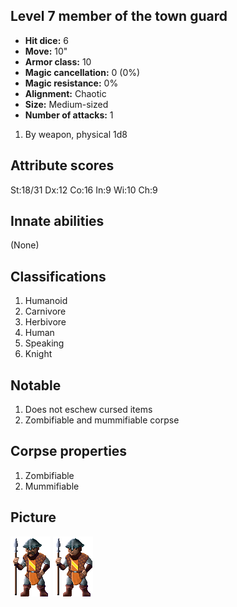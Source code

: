 ## Level 7 member of the town guard

- **Hit dice:** 6
- **Move:** 10"
- **Armor class:** 10
- **Magic cancellation:** 0 (0%)
- **Magic resistance:** 0%
- **Alignment:** Chaotic
- **Size:** Medium-sized
- **Number of attacks:** 1
1. By weapon, physical 1d8

## Attribute scores

St:18/31 Dx:12 Co:16 In:9 Wi:10 Ch:9

## Innate abilities

(None)

## Classifications

1. Humanoid
2. Carnivore
3. Herbivore
4. Human
5. Speaking
6. Knight

## Notable

1. Does not eschew cursed items
2. Zombifiable and mummifiable corpse

## Corpse properties

1. Zombifiable
2. Mummifiable

## Picture

![Watchman](https://github.com/hyvanmielenpelit/GnollHackTileSet/blob/main/Monsters/watchman/watchman.png?raw=true) ![Watchwoman](https://github.com/hyvanmielenpelit/GnollHackTileSet/blob/main/Monsters/watchman/watchman_female.png?raw=true)
